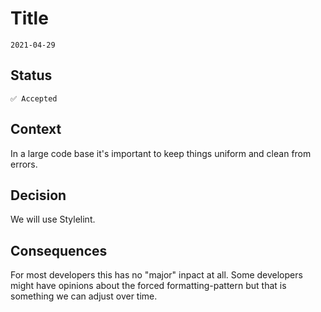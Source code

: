 # Title

`2021-04-29`

## Status

`✅ Accepted`

## Context

In a large code base it's important to keep things uniform and clean from errors.

## Decision

We will use Stylelint.

## Consequences

For most developers this has no "major" inpact at all. Some developers might
have opinions about the forced formatting-pattern but that is something we can
adjust over time.
